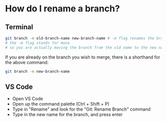 # How do I rename a branch?

## Terminal

```bash
git branch -m old-branch-name new-branch-name # -m flag renames the branch
# the -m flag stands for move
# so you are actually moving the branch from the old name to the new name
```

If you are already on the branch you wish to merge, there is a shorthand for the above command:

```bash
git branch -m new-branch-name
```

## VS Code

- Open VS Code
- Open up the command palette (Ctrl + Shift + P)
- Type in "Rename" and look for the "Git: Rename Branch" command
- Type in the new name for the branch, and press enter
